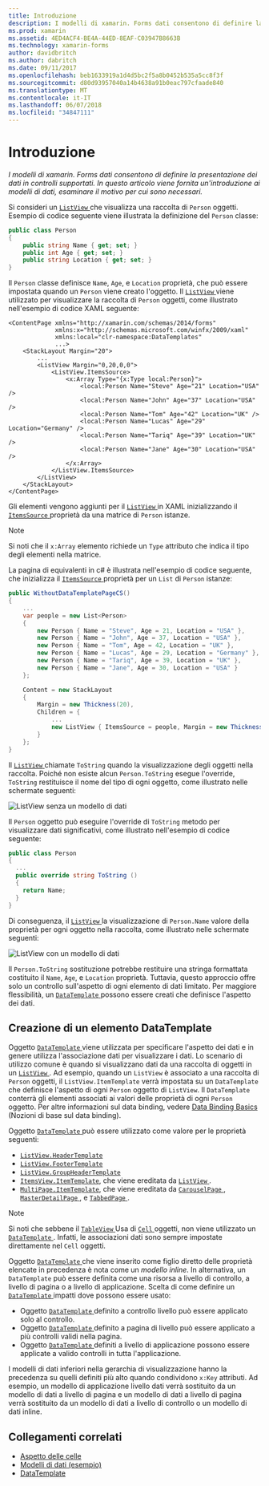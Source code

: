 ```yaml
---
title: Introduzione
description: I modelli di xamarin. Forms dati consentono di definire la presentazione dei dati in controlli supportati. In questo articolo viene fornita un'introduzione ai modelli di dati, esaminare il motivo per cui sono necessari.
ms.prod: xamarin
ms.assetid: 4ED4ACF4-BE4A-44ED-8EAF-C03947B8663B
ms.technology: xamarin-forms
author: davidbritch
ms.author: dabritch
ms.date: 09/11/2017
ms.openlocfilehash: beb1633919a1d4d5bc2f5a8b0452b535a5cc8f3f
ms.sourcegitcommit: d80d93957040a14b4638a91b0eac797cfaade840
ms.translationtype: MT
ms.contentlocale: it-IT
ms.lasthandoff: 06/07/2018
ms.locfileid: "34847111"
---
```

# <a name="introduction"></a>Introduzione

_I modelli di xamarin. Forms dati consentono di definire la presentazione dei dati in controlli supportati. In questo articolo viene fornita un'introduzione ai modelli di dati, esaminare il motivo per cui sono necessari._

Si consideri un [ `ListView` ](https://developer.xamarin.com/api/type/Xamarin.Forms.ListView/) che visualizza una raccolta di `Person` oggetti. Esempio di codice seguente viene illustrata la definizione del `Person` classe:

```csharp
public class Person
{
    public string Name { get; set; }
    public int Age { get; set; }
    public string Location { get; set; }
}
```

Il `Person` classe definisce `Name`, `Age`, e `Location` proprietà, che può essere impostata quando un `Person` viene creato l'oggetto. Il [ `ListView` ](https://developer.xamarin.com/api/type/Xamarin.Forms.ListView/) viene utilizzato per visualizzare la raccolta di `Person` oggetti, come illustrato nell'esempio di codice XAML seguente:

```xaml
<ContentPage xmlns="http://xamarin.com/schemas/2014/forms"
             xmlns:x="http://schemas.microsoft.com/winfx/2009/xaml"
             xmlns:local="clr-namespace:DataTemplates"
             ...>
    <StackLayout Margin="20">
        ...
        <ListView Margin="0,20,0,0">
            <ListView.ItemsSource>
                <x:Array Type="{x:Type local:Person}">
                    <local:Person Name="Steve" Age="21" Location="USA" />
                    <local:Person Name="John" Age="37" Location="USA" />
                    <local:Person Name="Tom" Age="42" Location="UK" />
                    <local:Person Name="Lucas" Age="29" Location="Germany" />
                    <local:Person Name="Tariq" Age="39" Location="UK" />
                    <local:Person Name="Jane" Age="30" Location="USA" />
                </x:Array>
            </ListView.ItemsSource>
        </ListView>
    </StackLayout>
</ContentPage>
```

Gli elementi vengono aggiunti per il [ `ListView` ](https://developer.xamarin.com/api/type/Xamarin.Forms.ListView/) in XAML inizializzando il [ `ItemsSource` ](https://developer.xamarin.com/api/property/Xamarin.Forms.ItemsView%3CTVisual%3E.ItemsSource/) proprietà da una matrice di `Person` istanze.

> [!NOTE]
> Si noti che il `x:Array` elemento richiede un `Type` attributo che indica il tipo degli elementi nella matrice.

La pagina di equivalenti in c# è illustrata nell'esempio di codice seguente, che inizializza il [ `ItemsSource` ](https://developer.xamarin.com/api/property/Xamarin.Forms.ItemsView%3CTVisual%3E.ItemsSource/) proprietà per un `List` di `Person` istanze:

```csharp
public WithoutDataTemplatePageCS()
{
    ...
    var people = new List<Person>
    {
        new Person { Name = "Steve", Age = 21, Location = "USA" },
        new Person { Name = "John", Age = 37, Location = "USA" },
        new Person { Name = "Tom", Age = 42, Location = "UK" },
        new Person { Name = "Lucas", Age = 29, Location = "Germany" },
        new Person { Name = "Tariq", Age = 39, Location = "UK" },
        new Person { Name = "Jane", Age = 30, Location = "USA" }
    };

    Content = new StackLayout
    {
        Margin = new Thickness(20),
        Children = {
            ...
            new ListView { ItemsSource = people, Margin = new Thickness(0, 20, 0, 0) }
        }
    };
}
```

Il [ `ListView` ](https://developer.xamarin.com/api/type/Xamarin.Forms.ListView/) chiamate `ToString` quando la visualizzazione degli oggetti nella raccolta. Poiché non esiste alcun `Person.ToString` esegue l'override, `ToString` restituisce il nome del tipo di ogni oggetto, come illustrato nelle schermate seguenti:

![](introduction-images/no-data-template.png "ListView senza un modello di dati")

Il `Person` oggetto può eseguire l'override di `ToString` metodo per visualizzare dati significativi, come illustrato nell'esempio di codice seguente:

```csharp
public class Person
{
  ...
  public override string ToString ()
  {
    return Name;
  }
}
```

Di conseguenza, il [ `ListView` ](https://developer.xamarin.com/api/type/Xamarin.Forms.ListView/) la visualizzazione di `Person.Name` valore della proprietà per ogni oggetto nella raccolta, come illustrato nelle schermate seguenti:

![](introduction-images/override-tostring.png "ListView con un modello di dati")

Il `Person.ToString` sostituzione potrebbe restituire una stringa formattata costituito il `Name`, `Age`, e `Location` proprietà. Tuttavia, questo approccio offre solo un controllo sull'aspetto di ogni elemento di dati limitato. Per maggiore flessibilità, un [ `DataTemplate` ](https://developer.xamarin.com/api/type/Xamarin.Forms.DataTemplate/) possono essere creati che definisce l'aspetto dei dati.

## <a name="creating-a-datatemplate"></a>Creazione di un elemento DataTemplate

Oggetto [ `DataTemplate` ](https://developer.xamarin.com/api/type/Xamarin.Forms.DataTemplate/) viene utilizzata per specificare l'aspetto dei dati e in genere utilizza l'associazione dati per visualizzare i dati. Lo scenario di utilizzo comune è quando si visualizzano dati da una raccolta di oggetti in un [ `ListView` ](https://developer.xamarin.com/api/type/Xamarin.Forms.ListView/). Ad esempio, quando un `ListView` è associato a una raccolta di `Person` oggetti, il `ListView.ItemTemplate` verrà impostata su un `DataTemplate` che definisce l'aspetto di ogni `Person` oggetto di `ListView`. Il `DataTemplate` conterrà gli elementi associati ai valori delle proprietà di ogni `Person` oggetto. Per altre informazioni sul data binding, vedere [Data Binding Basics](~/xamarin-forms/xaml/xaml-basics/data-binding-basics.md) (Nozioni di base sul data binding).

Oggetto [ `DataTemplate` ](https://developer.xamarin.com/api/type/Xamarin.Forms.DataTemplate/) può essere utilizzato come valore per le proprietà seguenti:

- [`ListView.HeaderTemplate`](https://developer.xamarin.com/api/property/Xamarin.Forms.ListView.HeaderTemplate/)
- [`ListView.FooterTemplate`](https://developer.xamarin.com/api/property/Xamarin.Forms.ListView.FooterTemplate/)
- [`ListView.GroupHeaderTemplate`](https://developer.xamarin.com/api/property/Xamarin.Forms.ListView.GroupHeaderTemplate/)
- [`ItemsView.ItemTemplate`](https://developer.xamarin.com/api/type/Xamarin.Forms.ItemsView%3CTVisual%3E/), che viene ereditata da [ `ListView` ](https://developer.xamarin.com/api/type/Xamarin.Forms.ListView/).
- [`MultiPage.ItemTemplate`](https://developer.xamarin.com/api/type/Xamarin.Forms.MultiPage%3CT%3E/), che viene ereditata da [ `CarouselPage` ](https://developer.xamarin.com/api/type/Xamarin.Forms.CarouselPage/), [ `MasterDetailPage` ](https://developer.xamarin.com/api/type/Xamarin.Forms.MasterDetailPage/), e [ `TabbedPage` ](https://developer.xamarin.com/api/type/Xamarin.Forms.TabbedPage/).

> [!NOTE]
> Si noti che sebbene il [ `TableView` ](https://developer.xamarin.com/api/type/Xamarin.Forms.TableView/) Usa di [ `Cell` ](https://developer.xamarin.com/api/type/Xamarin.Forms.Cell/) oggetti, non viene utilizzato un [ `DataTemplate` ](https://developer.xamarin.com/api/type/Xamarin.Forms.DataTemplate/). Infatti, le associazioni dati sono sempre impostate direttamente nel `Cell` oggetti.

Oggetto [ `DataTemplate` ](https://developer.xamarin.com/api/type/Xamarin.Forms.DataTemplate/) che viene inserito come figlio diretto delle proprietà elencate in precedenza è nota come un *modello inline*. In alternativa, un `DataTemplate` può essere definita come una risorsa a livello di controllo, a livello di pagina o a livello di applicazione. Scelta di come definire un [ `DataTemplate` ](https://developer.xamarin.com/api/type/Xamarin.Forms.DataTemplate/) impatti dove possono essere usato:

- Oggetto [ `DataTemplate` ](https://developer.xamarin.com/api/type/Xamarin.Forms.DataTemplate/) definito a controllo livello può essere applicato solo al controllo.
- Oggetto [ `DataTemplate` ](https://developer.xamarin.com/api/type/Xamarin.Forms.DataTemplate/) definito a pagina di livello può essere applicato a più controlli validi nella pagina.
- Oggetto [ `DataTemplate` ](https://developer.xamarin.com/api/type/Xamarin.Forms.DataTemplate/) definiti a livello di applicazione possono essere applicate a valido controlli in tutta l'applicazione.

I modelli di dati inferiori nella gerarchia di visualizzazione hanno la precedenza su quelli definiti più alto quando condividono `x:Key` attributi. Ad esempio, un modello di applicazione livello dati verrà sostituito da un modello di dati a livello di pagina e un modello di dati a livello di pagina verrà sostituito da un modello di dati a livello di controllo o un modello di dati inline.


## <a name="related-links"></a>Collegamenti correlati

- [Aspetto delle celle](~/xamarin-forms/user-interface/listview/customizing-cell-appearance.md)
- [Modelli di dati (esempio)](https://developer.xamarin.com/samples/xamarin-forms/templates/datatemplates/)
- [DataTemplate](https://developer.xamarin.com/api/type/Xamarin.Forms.DataTemplate/)
